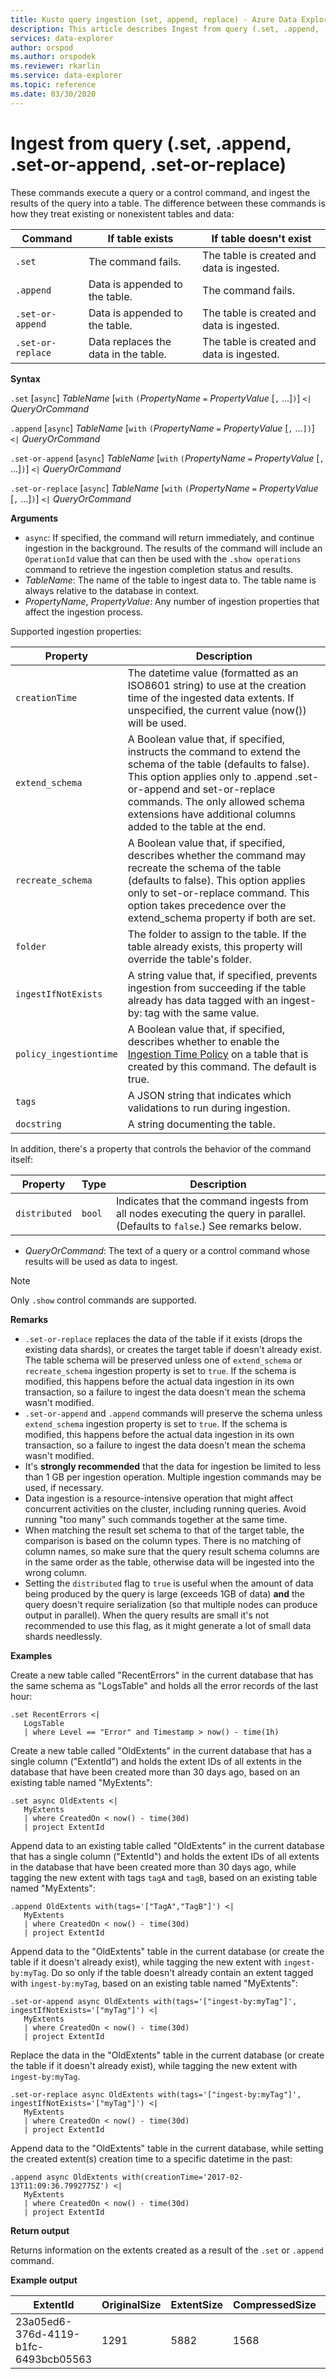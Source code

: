```yaml
---
title: Kusto query ingestion (set, append, replace) - Azure Data Explorer
description: This article describes Ingest from query (.set, .append, .set-or-append, .set-or-replace) in Azure Data Explorer.
services: data-explorer
author: orspod
ms.author: orspodek
ms.reviewer: rkarlin
ms.service: data-explorer
ms.topic: reference
ms.date: 03/30/2020
---
```

# Ingest from query (.set, .append, .set-or-append, .set-or-replace)

These commands execute a query or a control command, and ingest the results of the query
into a table. The difference between these commands is how they treat
existing or nonexistent tables and data:

|Command          |If table exists                     |If table doesn't exist                    |
|-----------------|------------------------------------|------------------------------------------|
|`.set`           |The command fails.                  |The table is created and data is ingested.|
|`.append`        |Data is appended to the table.      |The command fails.                        |
|`.set-or-append` |Data is appended to the table.      |The table is created and data is ingested.|
|`.set-or-replace`|Data replaces the data in the table.|The table is created and data is ingested.|

**Syntax**

`.set` [`async`] *TableName* [`with` `(`*PropertyName* `=` *PropertyValue* [`,` ...]`)`] `<|` *QueryOrCommand*

`.append` [`async`] *TableName* [`with` `(`*PropertyName* `=` *PropertyValue* [`,` ...`])`] `<|` *QueryOrCommand*

`.set-or-append` [`async`] *TableName* [`with` `(`*PropertyName* `=` *PropertyValue* [`,` ...]`)`] `<|` *QueryOrCommand*

`.set-or-replace` [`async`] *TableName* [`with` `(`*PropertyName* `=` *PropertyValue* [`,` ...]`)`] `<|` *QueryOrCommand*

**Arguments**

* `async`: If specified, the command will return immediately, and continue
  ingestion in the background. The results of the command will include
  an `OperationId` value that can then be used with the `.show operations`
  command to retrieve the ingestion completion status and results.
* *TableName*: The name of the table to ingest data to.
  The table name is always relative to the database in context.
* *PropertyName*, *PropertyValue*: Any number of ingestion properties that affect the ingestion process.

 Supported ingestion properties:

|Property        |Description|
|----------------|-----------------------------------------------------------------------------------------------------------------------------|
|`creationTime`   | The datetime value (formatted as an ISO8601 string) to use at the creation time of the ingested data extents. If unspecified, the current value (now()) will be used.|
|`extend_schema`  | A Boolean value that, if specified, instructs the command to extend the schema of the table (defaults to false). This option applies only to .append .set-or-append and set-or-replace commands. The only allowed schema extensions have additional columns added to the table at the end.|
|`recreate_schema`  | A Boolean value that, if specified, describes whether the command may recreate the schema of the table (defaults to false). This option applies only to set-or-replace command. This option takes precedence over the extend_schema property if both are set.|
|`folder`         | The folder to assign to the table. If the table already exists, this property will override the table's folder.|
|`ingestIfNotExists`   | A string value that, if specified, prevents ingestion from succeeding if the table already has data tagged with an ingest-by: tag with the same value.|
|`policy_ingestiontime`   | A Boolean value that, if specified, describes whether to enable the [Ingestion Time Policy](../../management/ingestiontime-policy.md) on a table that is created by this command. The default is true.|
|`tags`   | A JSON string that indicates which validations to run during ingestion.|
|`docstring`   | A string documenting the table.|

  In addition, there's a property that controls the behavior of the command itself:

|Property        |Type    |Description|
|----------------|--------|-----------------------------------------------------------------------------------------------------------------------------|
|`distributed`   |`bool`  |Indicates that the command ingests from all nodes executing the query in parallel. (Defaults to `false`.)  See remarks below.|

* *QueryOrCommand*: The text of a query or a control command whose results will be used as data
  to ingest.

> [!NOTE]
> Only `.show` control commands are supported.

**Remarks**

* `.set-or-replace` replaces the data of the table if it exists (drops the existing data shards),
  or creates the target table if doesn't already exist.
  The table schema will be preserved unless one of `extend_schema` or `recreate_schema`
  ingestion property is set to `true`. If the schema is modified, this happens before the actual data
  ingestion in its own transaction, so a failure to ingest the data doesn't mean the schema wasn't modified.
* `.set-or-append` and `.append` commands will preserve the schema unless `extend_schema` 
  ingestion property is set to `true`. If the schema is modified, this happens before the actual data
  ingestion in its own transaction, so a failure to ingest the data doesn't mean the schema wasn't modified.
* It's **strongly recommended** that the data for ingestion be limited to less than 1 GB per ingestion
  operation. Multiple ingestion commands may be used, if necessary.
* Data ingestion is a resource-intensive operation that might affect concurrent activities on the cluster,
  including running queries. Avoid running "too many" such commands together at the same time.
* When matching the result set schema to that of the target table, the comparison is based on the
  column types. There is no matching of column names, so make sure that the query result
  schema columns are in the same order as the table, otherwise data will be ingested into
  the wrong column.
* Setting the `distributed` flag to `true` is useful when the amount of data being
  produced by the query is large (exceeds 1GB of data) **and** the query doesn't
  require serialization (so that multiple nodes can produce output in parallel).
  When the query results are small it's not recommended to use this flag, as it
  might generate a lot of small data shards needlessly.

**Examples** 

Create a new table called "RecentErrors" in the current database that has the same schema as "LogsTable" and holds all the error records of the last hour:

```kusto
.set RecentErrors <|
   LogsTable
   | where Level == "Error" and Timestamp > now() - time(1h)
```

Create a new table called "OldExtents" in the current database that has a single column ("ExtentId") 
and holds the extent IDs of all extents in the database that have been created more than 30 days ago,
based on an existing table named "MyExtents":

```kusto
.set async OldExtents <| 
   MyExtents 
   | where CreatedOn < now() - time(30d) 
   | project ExtentId     
```

Append data to an existing table called "OldExtents" in the current database that has a single column ("ExtentId") 
and holds the extent IDs of all extents in the database that have been created more than 30 days ago,
while tagging the new extent with tags `tagA` and `tagB`, based on an existing table named "MyExtents":

```kusto
.append OldExtents with(tags='["TagA","TagB"]') <| 
   MyExtents 
   | where CreatedOn < now() - time(30d) 
   | project ExtentId     
```
 
Append data to the "OldExtents" table in the current database (or create the table if it doesn't already exist), 
while tagging the new extent with `ingest-by:myTag`. Do so only if the table doesn't already contain an extent 
tagged with `ingest-by:myTag`, based on an existing table named "MyExtents":

```kusto
.set-or-append async OldExtents with(tags='["ingest-by:myTag"]', ingestIfNotExists='["myTag"]') <| 
   MyExtents 
   | where CreatedOn < now() - time(30d) 
   | project ExtentId     
```

Replace the data in the "OldExtents" table in the current database (or create the table if it doesn't already exist), 
while tagging the new extent with `ingest-by:myTag`.

```kusto
.set-or-replace async OldExtents with(tags='["ingest-by:myTag"]', ingestIfNotExists='["myTag"]') <| 
   MyExtents 
   | where CreatedOn < now() - time(30d) 
   | project ExtentId     
```

Append data to the "OldExtents" table in the current database, while setting the created extent(s) creation time
to a specific datetime in the past:

```kusto
.append async OldExtents with(creationTime='2017-02-13T11:09:36.7992775Z') <| 
   MyExtents 
   | where CreatedOn < now() - time(30d) 
   | project ExtentId     
```

**Return output**
 
Returns information on the extents created as a result of the `.set` or `.append` command.

**Example output**

|ExtentId |OriginalSize |ExtentSize |CompressedSize |IndexSize |RowCount | 
|--|--|--|--|--|--|
|23a05ed6-376d-4119-b1fc-6493bcb05563 |1291 |5882 |1568 |4314 |10 |